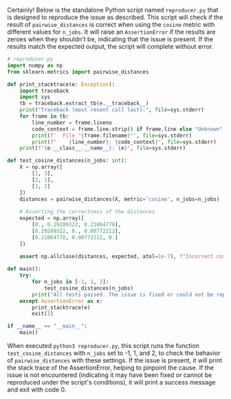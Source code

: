 Certainly! Below is the standalone Python script named `reproducer.py` that is designed to reproduce the issue as described. This script will check if the result of `pairwise_distances` is correct when using the `cosine` metric with different values for `n_jobs`. It will raise an `AssertionError` if the results are zeroes when they shouldn't be, indicating that the issue is present. If the results match the expected output, the script will complete without error.

```python
# reproducer.py
import numpy as np
from sklearn.metrics import pairwise_distances

def print_stacktrace(e: Exception):
    import traceback
    import sys
    tb = traceback.extract_tb(e.__traceback__)
    print("Traceback (most recent call last):", file=sys.stderr)
    for frame in tb:
        line_number = frame.lineno
        code_context = frame.line.strip() if frame.line else "Unknown"
        print(f'  File "{frame.filename}"', file=sys.stderr)
        print(f"    {line_number}: {code_context}", file=sys.stderr)
    print(f"{e.__class__.__name__}: {e}", file=sys.stderr)

def test_cosine_distances(n_jobs: int):
    X = np.array([
        [1, 3],
        [2, 1],
        [3, 2]
    ])
    distances = pairwise_distances(X, metric='cosine', n_jobs=n_jobs)
    
    # Asserting the correctness of the distances
    expected = np.array([
        [0., 0.29289322, 0.21064778],
        [0.29289322, 0., 0.00772212],
        [0.21064778, 0.00772212, 0.]
    ])
    
    assert np.allclose(distances, expected, atol=1e-7), f"Incorrect cosine distances with n_jobs={n_jobs}"

def main():
    try:
        for n_jobs in [-1, 1, 2]:
            test_cosine_distances(n_jobs)
        print("All tests passed. The issue is fixed or could not be reproduced.")
    except AssertionError as e:
        print_stacktrace(e)
        exit(1)

if __name__ == "__main__":
    main()
```

When executed `python3 reproducer.py`, this script runs the function `test_cosine_distances` with `n_jobs` set to -1, 1, and 2, to check the behavior of `pairwise_distances` with these settings. If the issue is present, it will print the stack trace of the AssertionError, helping to pinpoint the cause. If the issue is not encountered (indicating it may have been fixed or cannot be reproduced under the script's conditions), it will print a success message and exit with code 0.